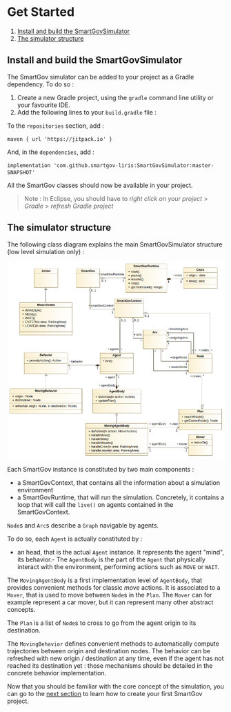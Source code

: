 # Get Started

1. [Install and build the SmartGovSimulator](#install-and-build-the-smartgovsimulator)
2. [The simulator structure](#the-simulator-structure)

## Install and build the SmartGovSimulator
The SmartGov simulator can be added to your project as a Gradle dependency. To do so : 
1. Create a new Gradle project, using the `gradle` command line utility or your favourite IDE. 
2. Add the following lines to your `build.gradle` file : 

To the `repositories` section, add : 
```
maven { url 'https://jitpack.io' }
```
And, in the `dependencies`, add : 
```
implementation 'com.github.smartgov-liris:SmartGovSimulator:master-SNAPSHOT'
```

All the SmartGov classes should now be available in your project.

> Note : In Eclipse, you should have to *right click on your project* > *Gradle* > *refresh Gradle project*

## The simulator structure

The following class diagram explains the main SmartGovSimulator structure (low level simulation only) :

![SmartGovSimulator structure](smartgovsimulatorstructure.png)

Each SmartGov instance is constituted by two main components :
- a SmartGovContext, that contains all the information about a simulation environment
- a SmartGovRuntime, that will run the simulation. Concretely, it contains a loop that will call the `live()` on agents contained in the SmartGovContext.

`Node`s and `Arc`s describe a `Graph` navigable by agents.

To do so, each `Agent` is actually constituted by :
- an head, that is the actual `Agent` instance. It represents the agent "mind", its behavior.- The `AgentBody` is the part of the `Agent` that physically interact with the environment, performing actions such as `MOVE` or `WAIT`.


The `MovingAgentBody` is a first implementation level of `AgentBody`, that
provides convenient methods for classic *move* actions. It is associated to a
`Mover`, that is used to move between `Node`s in the `Plan`. The `Mover` can
for example represent a car mover, but it can represent many other abstract
concepts.

The `Plan` is a list of `Node`s to cross to go from the agent origin to its destination.

The `MovingBehavior` defines convenient methods to automatically compute
trajectories between origin and destination nodes. The behavior can be
refreshed with new origin / destination at any time, even if the agent has not
reached its destination yet : those mechanisms should be detailed in the
concrete behavior implementation.

Now that you should be familiar with the core concept of the simulation, you can go to the [next section](Create-a-SmartGov-project.md) to learn how to create your first SmartGov project.
